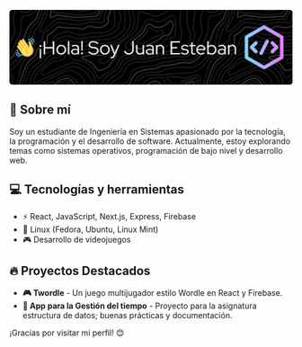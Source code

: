 

![Banner](./github-header-image(1).png)

## 🚀 Sobre mí
Soy un estudiante de Ingeniería en Sistemas apasionado por la tecnología, la programación y el desarrollo de software. Actualmente, estoy explorando temas como sistemas operativos, programación de bajo nivel y desarrollo web.

## 💻 Tecnologías y herramientas
- ⚡ React, JavaScript, Next.js, Express, Firebase
- 🔧 Linux (Fedora, Ubuntu, Linux Mint)
- 🎮 Desarrollo de videojuegos 

## 🔥 Proyectos Destacados
- **🎮 Twordle** - Un juego multijugador estilo Wordle en React y Firebase.
- **📘 App para la Gestión del tiempo** - Proyecto para la asignatura estructura de datos; buenas prácticas y documentación.


¡Gracias por visitar mi perfil! 😊
